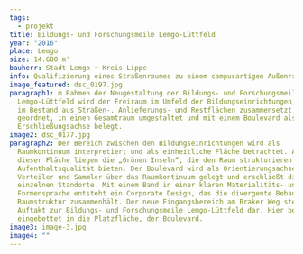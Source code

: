 ```yaml
---
tags:
  - projekt
title: Bildungs- und Forschungsmeile Lemgo-Lüttfeld
year: "2016"
place: Lemgo
size: 14.600 m²
bauherr: Stadt Lemgo + Kreis Lippe
info: Qualifizierung eines Straßenraumes zu einem campusartigen Außenraum
image_featured: dsc_0197.jpg
paragraph1: m Rahmen der Neugestaltung der Bildungs- und Forschungsmeile
  Lemgo-Lüttfeld wird der Freiraum im Umfeld der Bildungseinrichtungen, der sich
  im Bestand aus Straßen-, Anlieferungs- und Restflächen zusammensetzt, neu
  geordnet, in einen Gesamtraum umgestaltet und mit einem Boulevard als
  Erschließungsachse belegt.
image2: dsc_0177.jpg
paragraph2: Der Bereich zwischen den Bildungseinrichtungen wird als
  Raumkontinuum interpretiert und als einheitliche Fläche betrachtet. Auf und an
  dieser Fläche liegen die „Grünen Inseln“, die den Raum strukturieren und
  Aufenthaltsqualität bieten. Der Boulevard wird als Orientierungsachse,
  Verteiler und Sammler über das Raumkontinuum gelegt und erschließt die
  einzelnen Standorte. Mit einem Band in einer klaren Materialitäts- und
  Formensprache entsteht ein Corporate Design, das die divergente Bebauung und
  Raumstruktur zusammenhält. Der neue Eingangsbereich am Braker Weg stellt den
  Auftakt zur Bildungs- und Forschungsmeile Lemgo-Lüttfeld dar. Hier beginnt,
  eingebettet in die Platzfläche, der Boulevard.
image3: image-3.jpg
image4: ""
---
```

